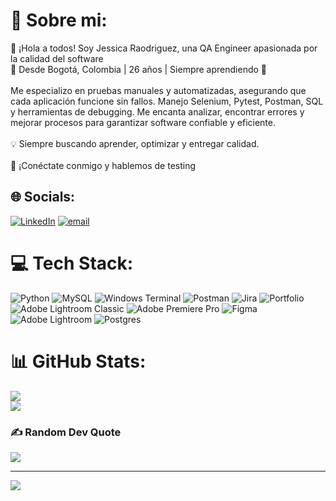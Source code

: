 

# 💫 Sobre mi:
👋 ¡Hola a todos! Soy Jessica Raodriguez, una QA Engineer apasionada por la calidad del software<br>📍 Desde Bogotá, Colombia | 26 años | Siempre aprendiendo 🚀<br><br>Me especializo en pruebas manuales y automatizadas, asegurando que cada aplicación funcione sin fallos. Manejo Selenium, Pytest, Postman, SQL y herramientas de debugging. Me encanta analizar, encontrar errores y mejorar procesos para garantizar software confiable y eficiente.<br><br>💡 Siempre buscando aprender, optimizar y entregar calidad.<br><br>🔗 ¡Conéctate conmigo y hablemos de testing


## 🌐 Socials:
[![LinkedIn](https://img.shields.io/badge/LinkedIn-%230077B5.svg?logo=linkedin&logoColor=white)](https://linkedin.com/in/https://www.linkedin.com/in/jessica-paola-rodriguez-parra-657328260) [![email](https://img.shields.io/badge/Email-D14836?logo=gmail&logoColor=white)](mailto:jessirodriguez9812@gmail.com) 

# 💻 Tech Stack:
![Python](https://img.shields.io/badge/python-3670A0?style=for-the-badge&logo=python&logoColor=ffdd54) ![MySQL](https://img.shields.io/badge/mysql-4479A1.svg?style=for-the-badge&logo=mysql&logoColor=white) ![Windows Terminal](https://img.shields.io/badge/Windows%20Terminal-%234D4D4D.svg?style=for-the-badge&logo=windows-terminal&logoColor=white) ![Postman](https://img.shields.io/badge/Postman-FF6C37?style=for-the-badge&logo=postman&logoColor=white) ![Jira](https://img.shields.io/badge/jira-%230A0FFF.svg?style=for-the-badge&logo=jira&logoColor=white) ![Portfolio](https://img.shields.io/badge/Portfolio-%23000000.svg?style=for-the-badge&logo=firefox&logoColor=#FF7139) ![Adobe Lightroom Classic](https://img.shields.io/badge/Adobe%20Lightroom%20Classic-31A8FF.svg?style=for-the-badge&logo=Adobe%20Lightroom%20Classic&logoColor=white) ![Adobe Premiere Pro](https://img.shields.io/badge/Adobe%20Premiere%20Pro-9999FF.svg?style=for-the-badge&logo=Adobe%20Premiere%20Pro&logoColor=white) ![Figma](https://img.shields.io/badge/figma-%23F24E1E.svg?style=for-the-badge&logo=figma&logoColor=white) ![Adobe Lightroom](https://img.shields.io/badge/Adobe%20Lightroom-31A8FF.svg?style=for-the-badge&logo=Adobe%20Lightroom&logoColor=white) ![Postgres](https://img.shields.io/badge/postgres-%23316192.svg?style=for-the-badge&logo=postgresql&logoColor=white)
# 📊 GitHub Stats:
![](https://github-readme-stats.vercel.app/api?username=JessiRodriguez98&theme=tokyonight&hide_border=false&include_all_commits=false&count_private=false)<br/>
![](https://nirzak-streak-stats.vercel.app/?user=JessiRodriguez98&theme=tokyonight&hide_border=false)<br/>


### ✍️ Random Dev Quote
![](https://quotes-github-readme.vercel.app/api?type=horizontal&theme=radical)

---
[![](https://visitcount.itsvg.in/api?id=JessiRodriguez98&icon=0&color=0)](https://visitcount.itsvg.in)

<!-- Proudly created with GPRM ( https://gprm.itsvg.in ) -->
